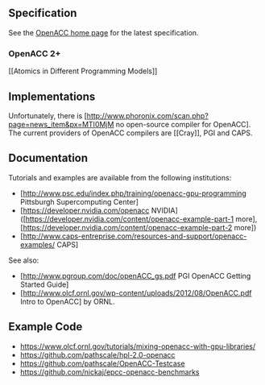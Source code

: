 ## Specification

See the [OpenACC home page](http://www.openacc-standard.org/) for the latest specification.

### OpenACC 2+

[[Atomics in Different Programming Models]]

## Implementations

Unfortunately, there is [http://www.phoronix.com/scan.php?page=news_item&px=MTI0MjM no open-source compiler for OpenACC].  The current providers of OpenACC compilers are [[Cray]], PGI and CAPS.

## Documentation

Tutorials and examples are available from the following institutions:
* [http://www.psc.edu/index.php/training/openacc-gpu-programming Pittsburgh Supercomputing Center]
* [https://developer.nvidia.com/openacc NVIDIA] ([https://developer.nvidia.com/content/openacc-example-part-1 more], [https://developer.nvidia.com/content/openacc-example-part-2 more])
* [http://www.caps-entreprise.com/resources-and-support/openacc-examples/ CAPS]

See also:
* [http://www.pgroup.com/doc/openACC_gs.pdf PGI OpenACC Getting Started Guide]
* [http://www.olcf.ornl.gov/wp-content/uploads/2012/08/OpenACC.pdf Intro to OpenACC] by ORNL.

## Example Code

* https://www.olcf.ornl.gov/tutorials/mixing-openacc-with-gpu-libraries/
* https://github.com/pathscale/hpl-2.0-openacc
* https://github.com/pathscale/OpenACC-Testcase
* https://github.com/nickaj/epcc-openacc-benchmarks

